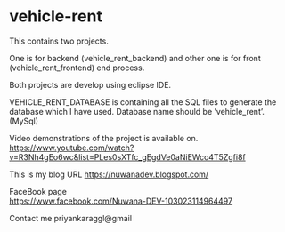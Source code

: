 # vehicle-rent

This contains two projects. 

One is for backend (vehicle_rent_backend) and other one is for front (vehicle_rent_frontend) end process. 

Both projects are develop using eclipse IDE. 

VEHICLE_RENT_DATABASE is containing all the SQL files to generate the database which I have used. Database name should be ’vehicle_rent’.(MySql)



Video demonstrations of the project is available on. 
                     https://www.youtube.com/watch?v=R3Nh4gEo6wc&list=PLes0sXTfc_gEgdVe0aNiEWco4T5Zgfi8f
					 
	
This is my blog URL
                    https://nuwanadev.blogspot.com/
					
FaceBook page					
		https://www.facebook.com/Nuwana-DEV-103023114964497

Contact me
        priyankaraggl@gmail	